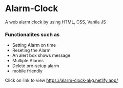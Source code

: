 # Alarm-Clock
A web alarm clock by using HTML, CSS, Vanila JS

### Functionalites such as
- Setting Alarm on time
- Reseting the Alarm
- An alert box shows message
- Multiple Alarms
- Delete pre-setup alarm
- mobile friendly


Click on link to view 
https://alarm-clock-akg.netlify.app/
